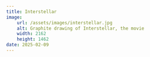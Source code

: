 ```yaml
---
title: Interstellar
image:
    url: /assets/images/interstellar.jpg
    alt: Graphite drawing of Interstellar, the movie
    width: 2162
    height: 1462
date: 2025-02-09
---
```

